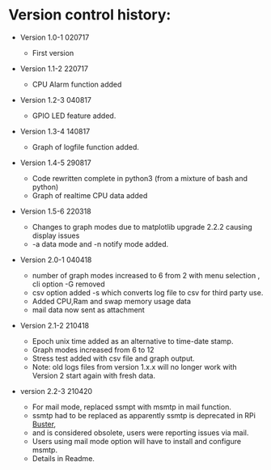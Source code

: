 Version control history:
====================

* Version 1.0-1 020717
	* First version

* Version 1.1-2 220717
	* CPU Alarm function added

* Version 1.2-3 040817
	* GPIO LED feature added.

* Version 1.3-4 140817
	* Graph of logfile function added.

* Version 1.4-5 290817
	* Code rewritten complete in python3 (from a mixture of bash and python)
	* Graph of realtime CPU data added

* Version 1.5-6 220318
	* Changes to graph modes due to matplotlib upgrade 2.2.2 causing display issues
	* -a data mode and -n notify mode added.

* Version 2.0-1 040418
	* number of graph modes increased to 6 from 2 with menu selection , cli option -G removed
	* csv option added -s which converts log file to csv for third party use.
	* Added CPU,Ram and swap memory usage data
	* mail data now sent as attachment

* Version 2.1-2 210418
	* Epoch unix time added as an alternative to time-date stamp.
	* Graph modes increased from 6 to 12
	* Stress test added with csv file and graph output.
	* Note: old logs files from version 1.x.x will no longer work with Version 2
	start again with fresh data.

* version 2.2-3 210420
	* For mail mode, replaced ssmpt with msmtp in mail function.
	* ssmtp had to be replaced as apparently ssmtp is deprecated in RPi [Buster](https://raspberrypi.stackexchange.com/questions/99968/cannot-send-mail-from-buster), 
	* and is considered obsolete, users were reporting issues via mail.
	* Users using mail mode option will have to install and configure msmtp.
	* Details in Readme. 
	
